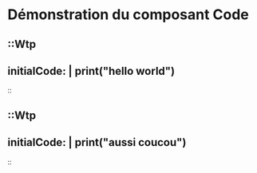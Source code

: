 # Démonstration du composant Code

::Wtp
---
initialCode: |
    print("hello world")
---
::

::Wtp
---
initialCode: |
    print("aussi coucou")
---
::

